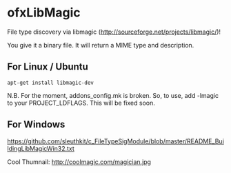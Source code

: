 ofxLibMagic
===========

File type discovery via libmagic (http://sourceforge.net/projects/libmagic/)!

You give it a binary file.  It will return a MIME type and description.


For Linux / Ubuntu
---

```
apt-get install libmagic-dev
```

N.B. For the moment, addons_config.mk is broken.  So, to use, add -lmagic to your PROJECT_LDFLAGS.  This will be fixed soon.


For Windows
---
https://github.com/sleuthkit/c_FileTypeSigModule/blob/master/README_BuildingLibMagicWin32.txt

Cool Thumnail: http://coolmagic.com/magician.jpg